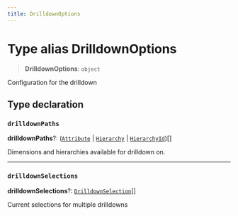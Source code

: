 ```yaml
---
title: DrilldownOptions
---
```


# Type alias DrilldownOptions

> **DrilldownOptions**: `object`

Configuration for the drilldown

## Type declaration

### `drilldownPaths`

**drilldownPaths**?: ([`Attribute`](../../sdk-data/interfaces/interface.Attribute.md) \| [`Hierarchy`](../interfaces/interface.Hierarchy.md) \| [`HierarchyId`](type-alias.HierarchyId.md))[]

Dimensions and hierarchies available for drilldown on.

***

### `drilldownSelections`

**drilldownSelections**?: [`DrilldownSelection`](type-alias.DrilldownSelection.md)[]

Current selections for multiple drilldowns
